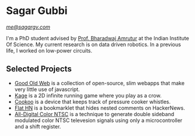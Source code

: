 # Sagar Gubbi
*[me@sagargv.com](mailto:me@sagargv.com)*

I'm a PhD student advised by [Prof. Bharadwaj Amrutur](http://chips.ece.iisc.ernet.in/index.php/Bharadwaj_Amrutur) at the
Indian Institute Of Science.  My current research is on data driven robotics.
In a previous life, I worked on low-power circuits.

## Selected Projects
- [Good Old Web](https://www.goodoldweb.com) is a collection of open-source, slim webapps that make very little use of javascript.
- [Kage](/kage/) is a 2D infinite running game where you play as a crow.
- [Cookoo](/proj/cookoo/) is a device that keeps track of pressure cooker whistles.
- [Flat HN](/proj/flathn/) is a bookmarklet that hides nested comments on HackerNews.
- [All-Digital Color NTSC](/proj/ntsc/) is a technique to generate double sideband modulated color NTSC televesion signals using only a microcontroller and a shift register.

